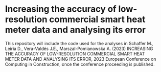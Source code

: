 # Increasing the accuracy of low-resolution commercial smart heat meter data and analysing its error
This repository will include the code used for the analyses in Schaffer M., Leiria D., Vera-Valdés J.E., Marszal-Pomianowska A. (2023) INCREASING THE ACCURACY OF LOW-RESOLUTION COMMERCIAL SMART HEAT METER DATA AND ANALYSING ITS ERROR, 2023 European Conference on Computing in Construction, once the conference proceeding is published.
